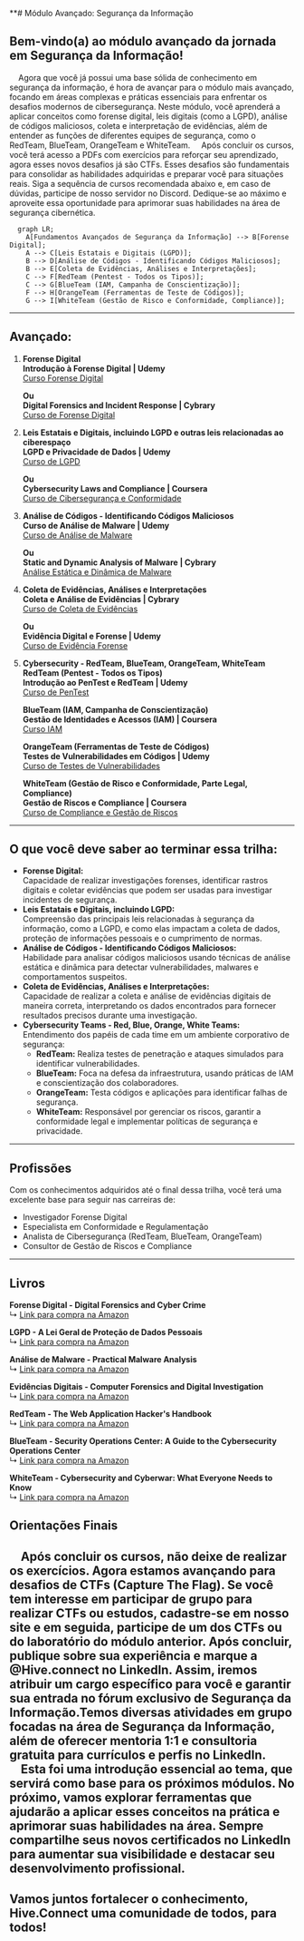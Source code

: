**# Módulo Avançado: Segurança da Informação

## Bem-vindo(a) ao módulo avançado da jornada em Segurança da Informação!  
&nbsp;&nbsp;&nbsp;&nbsp;Agora que você já possui uma base sólida de conhecimento em segurança da informação, é hora de avançar para o módulo mais avançado, focando em áreas complexas e práticas essenciais para enfrentar os desafios modernos de cibersegurança. Neste módulo, você aprenderá a aplicar conceitos como forense digital, leis digitais (como a LGPD), análise de códigos maliciosos, coleta e interpretação de evidências, além de entender as funções de diferentes equipes de segurança, como o RedTeam, BlueTeam, OrangeTeam e WhiteTeam.
&nbsp;&nbsp;&nbsp;&nbsp;Após concluir os cursos, você terá acesso a PDFs com exercícios para reforçar seu aprendizado, agora esses novos desafios já são CTFs. Esses desafios são fundamentais para consolidar as habilidades adquiridas e preparar você para situações reais. Siga a sequência de cursos recomendada abaixo e, em caso de dúvidas, participe de nosso servidor no Discord. Dedique-se ao máximo e aproveite essa oportunidade para aprimorar suas habilidades na área de segurança cibernética.

```mermaid
  graph LR;
    A[Fundamentos Avançados de Segurança da Informação] --> B[Forense Digital];
    A --> C[Leis Estatais e Digitais (LGPD)];
    B --> D[Análise de Códigos - Identificando Códigos Maliciosos];
    B --> E[Coleta de Evidências, Análises e Interpretações];
    C --> F[RedTeam (Pentest - Todos os Tipos)];
    C --> G[BlueTeam (IAM, Campanha de Conscientização)];
    F --> H[OrangeTeam (Ferramentas de Teste de Códigos)];
    G --> I[WhiteTeam (Gestão de Risco e Conformidade, Compliance)];
```
---

## Avançado:

1. **Forense Digital**  
   **Introdução à Forense Digital | Udemy**  
   [Curso Forense Digital](https://www.udemy.com/course/digital-forensics-foundations/)

   **Ou**  
   **Digital Forensics and Incident Response | Cybrary**  
   [Curso de Forense Digital](https://www.cybrary.it/course/digital-forensics-and-incident-response/)

2. **Leis Estatais e Digitais, incluindo LGPD e outras leis relacionadas ao ciberespaço**  
   **LGPD e Privacidade de Dados | Udemy**  
   [Curso de LGPD](https://www.udemy.com/course/lgpd-lei-geral-de-protecao-de-dados-pessoais/)

   **Ou**  
   **Cybersecurity Laws and Compliance | Coursera**  
   [Curso de Cibersegurança e Conformidade](https://www.coursera.org/learn/cybersecurity-laws)

3. **Análise de Códigos - Identificando Códigos Maliciosos**  
   **Curso de Análise de Malware | Udemy**  
   [Curso de Análise de Malware](https://www.udemy.com/course/malware-analysis/)

   **Ou**  
   **Static and Dynamic Analysis of Malware | Cybrary**  
   [Análise Estática e Dinâmica de Malware](https://www.cybrary.it/course/malware-analysis/)

4. **Coleta de Evidências, Análises e Interpretações**  
   **Coleta e Análise de Evidências | Cybrary**  
   [Curso de Coleta de Evidências](https://www.cybrary.it/course/evidence-collection/)

   **Ou**  
   **Evidência Digital e Forense | Udemy**  
   [Curso de Evidência Forense](https://www.udemy.com/course/digital-evidence-collection-forensics/)

5. **Cybersecurity - RedTeam, BlueTeam, OrangeTeam, WhiteTeam**  
   **RedTeam (Pentest - Todos os Tipos)**  
   **Introdução ao PenTest e RedTeam | Udemy**  
   [Curso de PenTest](https://www.udemy.com/course/ethical-hacking-the-complete-course/)

   **BlueTeam (IAM, Campanha de Conscientização)**  
   **Gestão de Identidades e Acessos (IAM) | Coursera**  
   [Curso IAM](https://www.coursera.org/learn/identity-access-management)

   **OrangeTeam (Ferramentas de Teste de Códigos)**  
   **Testes de Vulnerabilidades em Códigos | Udemy**  
   [Curso de Testes de Vulnerabilidades](https://www.udemy.com/course/penetration-testing-vulnerabilities/)

   **WhiteTeam (Gestão de Risco e Conformidade, Parte Legal, Compliance)**  
   **Gestão de Riscos e Compliance | Coursera**  
   [Curso de Compliance e Gestão de Riscos](https://www.coursera.org/learn/risk-management-compliance)

---

## O que você deve saber ao terminar essa trilha:

- **Forense Digital:**  
   Capacidade de realizar investigações forenses, identificar rastros digitais e coletar evidências que podem ser usadas para investigar incidentes de segurança.
- **Leis Estatais e Digitais, incluindo LGPD:**  
   Compreensão das principais leis relacionadas à segurança da informação, como a LGPD, e como elas impactam a coleta de dados, proteção de informações pessoais e o cumprimento de normas.
- **Análise de Códigos - Identificando Códigos Maliciosos:**  
   Habilidade para analisar códigos maliciosos usando técnicas de análise estática e dinâmica para detectar vulnerabilidades, malwares e comportamentos suspeitos.
- **Coleta de Evidências, Análises e Interpretações:**  
   Capacidade de realizar a coleta e análise de evidências digitais de maneira correta, interpretando os dados encontrados para fornecer resultados precisos durante uma investigação.
- **Cybersecurity Teams - Red, Blue, Orange, White Teams:**  
   Entendimento dos papéis de cada time em um ambiente corporativo de segurança:
   - **RedTeam:** Realiza testes de penetração e ataques simulados para identificar vulnerabilidades.
   - **BlueTeam:** Foca na defesa da infraestrutura, usando práticas de IAM e conscientização dos colaboradores.
   - **OrangeTeam:** Testa códigos e aplicações para identificar falhas de segurança.
   - **WhiteTeam:** Responsável por gerenciar os riscos, garantir a conformidade legal e implementar políticas de segurança e privacidade.

---

## Profissões  
Com os conhecimentos adquiridos até o final dessa trilha, você terá uma excelente base para seguir nas carreiras de:

- Investigador Forense Digital  
- Especialista em Conformidade e Regulamentação  
- Analista de Cibersegurança (RedTeam, BlueTeam, OrangeTeam)  
- Consultor de Gestão de Riscos e Compliance

---

## Livros

**Forense Digital - Digital Forensics and Cyber Crime**  
↳ [Link para compra na Amazon](https://www.amazon.com.br/Digital-Forensics-Cyber-Crime-Principles/dp/0128030723)

**LGPD - A Lei Geral de Proteção de Dados Pessoais**  
↳ [Link para compra na Amazon](https://www.amazon.com.br/LGPD-Geral-Proteção-Dados-Pessoais/dp/6555527383)

**Análise de Malware - Practical Malware Analysis**  
↳ [Link para compra na Amazon](https://www.amazon.com.br/Practical-Malware-Analysis-Dissecting-Malicious/dp/1593272899)

**Evidências Digitais - Computer Forensics and Digital Investigation**  
↳ [Link para compra na Amazon](https://www.amazon.com.br/Computer-Forensics-Digital-Investigation-Miller/dp/0367335326)

**RedTeam - The Web Application Hacker's Handbook**  
↳ [Link para compra na Amazon](https://www.amazon.com.br/Web-Application-Hackers-Handbook-Exploiting/dp/1118026470)

**BlueTeam - Security Operations Center: A Guide to the Cybersecurity Operations Center**  
↳ [Link para compra na Amazon](https://www.amazon.com.br/Security-Operations-Center-Cybersecurity/dp/012805201X)

**WhiteTeam - Cybersecurity and Cyberwar: What Everyone Needs to Know**  
↳ [Link para compra na Amazon](https://www.amazon.com.br/Cybersecurity-Cyberwar-Everyone-Needs-Know/dp/0199918098)


## Orientações Finais
&nbsp;&nbsp;&nbsp;&nbsp;Após concluir os cursos, não deixe de realizar os exercícios. Agora estamos avançando para desafios de CTFs (Capture The Flag). Se você tem interesse em participar de grupo para realizar CTFs ou estudos, cadastre-se em nosso site e em seguida, participe de um dos CTFs ou do laboratório do módulo anterior. Após concluir, publique sobre sua experiência e marque a @Hive.connect no LinkedIn. Assim, iremos atribuir um cargo específico para você e garantir sua entrada no fórum exclusivo de Segurança da Informação.Temos diversas atividades em grupo focadas na área de Segurança da Informação, além de oferecer mentoria 1:1 e consultoria gratuita para currículos e perfis no LinkedIn.
&nbsp;&nbsp;&nbsp;&nbsp;Esta foi uma introdução essencial ao tema, que servirá como base para os próximos módulos. No próximo, vamos explorar ferramentas que ajudarão a aplicar esses conceitos na prática e aprimorar suas habilidades na área. Sempre compartilhe seus novos certificados no LinkedIn para aumentar sua visibilidade e destacar seu desenvolvimento profissional.  
---  

## Vamos juntos fortalecer o conhecimento, Hive.Connect uma comunidade de todos, para todos!
